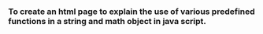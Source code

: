 ### To create an html page to explain the use of various predefined functions in a string and math object in java script.


